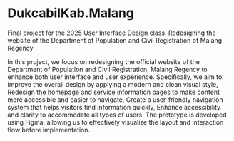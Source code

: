 # DukcabilKab.Malang
Final project for the 2025 User Interface Design class. Redesigning the website of the Department of Population and Civil Registration of Malang Regency

In this project, we focus on redesigning the official website of the Department of Population and Civil Registration, Malang Regency to enhance both user interface and user experience. Specifically, we aim to:
Improve the overall design by applying a modern and clean visual style,
Redesign the homepage and service information pages to make content more accessible and easier to navigate,
Create a user-friendly navigation system that helps visitors find information quickly,
Enhance accessibility and clarity to accommodate all types of users.
The prototype is developed using Figma, allowing us to effectively visualize the layout and interaction flow before implementation.
